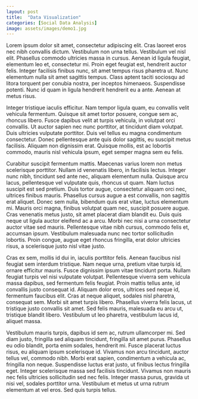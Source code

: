 ```yaml
---
layout: post
title:  "Data Visualization"
categories: [Social Data Analysis]
image: assets/images/demo1.jpg
---
```

Lorem ipsum dolor sit amet, consectetur adipiscing elit. Cras laoreet eros nec nibh convallis dictum. Vestibulum non urna tellus. Vestibulum vel nisl elit. Phasellus commodo ultricies massa in cursus. Aenean id ligula feugiat, elementum leo et, consectetur mi. Proin eget feugiat est, hendrerit auctor felis. Integer facilisis finibus nunc, sit amet tempus risus pharetra ut. Nunc elementum nulla sit amet sagittis tempus. Class aptent taciti sociosqu ad litora torquent per conubia nostra, per inceptos himenaeos. Suspendisse potenti. Nunc id quam in ligula hendrerit hendrerit eu a ante. Aenean at metus risus.

Integer tristique iaculis efficitur. Nam tempor ligula quam, eu convallis velit vehicula fermentum. Quisque sit amet tortor posuere, congue sem ac, rhoncus libero. Fusce dapibus velit at turpis vehicula, in volutpat orci convallis. Ut auctor sapien nec nunc porttitor, at tincidunt diam volutpat. Duis ultricies vulputate porttitor. Duis vel tellus eu magna condimentum consectetur. Donec pellentesque ante quis dolor sagittis, eu suscipit metus facilisis. Aliquam non dignissim erat. Quisque mollis, est ac lobortis commodo, mauris nisl vehicula ipsum, eget semper magna sem eu felis.

Curabitur suscipit fermentum mattis. Maecenas varius lorem non metus scelerisque porttitor. Nullam id venenatis libero, in facilisis lectus. Integer nunc nibh, tincidunt sed ante nec, aliquam elementum nulla. Quisque arcu lacus, pellentesque vel vulputate quis, rhoncus ut quam. Nam luctus suscipit est sed pretium. Duis tortor augue, consectetur aliquam orci nec, ultrices finibus mauris. Phasellus cursus augue a est convallis, non sagittis erat aliquet. Donec sem nulla, bibendum quis erat vitae, luctus elementum mi. Mauris orci magna, finibus volutpat quam nec, suscipit posuere augue. Cras venenatis metus justo, sit amet placerat diam blandit eu. Duis quis neque ut ligula auctor eleifend ac a arcu. Morbi nec nisi a urna consectetur auctor vitae sed mauris. Pellentesque vitae nibh cursus, commodo felis et, accumsan ipsum. Vestibulum malesuada nunc nec tortor sollicitudin lobortis. Proin congue, augue eget rhoncus fringilla, erat dolor ultricies risus, a scelerisque justo nisl vitae justo.

Cras ex sem, mollis id dui in, iaculis porttitor felis. Aenean faucibus nisl feugiat sem interdum tristique. Nam neque urna, pretium vitae turpis id, ornare efficitur mauris. Fusce dignissim ipsum vitae tincidunt porta. Nullam feugiat turpis vel nisi vulputate volutpat. Pellentesque viverra sem vehicula massa dapibus, sed fermentum felis feugiat. Proin mattis tellus ante, id convallis justo consequat id. Aliquam dolor eros, ultrices sed neque id, fermentum faucibus elit. Cras at neque aliquet, sodales nisl pharetra, consequat sem. Morbi sit amet turpis libero. Phasellus viverra felis lacus, ut tristique justo convallis sit amet. Sed felis mauris, malesuada eu arcu ut, tristique blandit libero. Vestibulum ut leo pharetra, vestibulum lacus id, aliquet massa.

Vestibulum mauris turpis, dapibus id sem ac, rutrum ullamcorper mi. Sed diam justo, fringilla sed aliquam tincidunt, fringilla sit amet purus. Phasellus eu odio blandit, porta enim sodales, hendrerit mi. Fusce placerat luctus risus, eu aliquam ipsum scelerisque id. Vivamus non arcu tincidunt, auctor tellus vel, commodo nibh. Morbi erat sapien, condimentum a vehicula ac, fringilla non neque. Suspendisse luctus erat justo, ut finibus lectus fringilla eget. Integer scelerisque massa sed facilisis tincidunt. Vivamus non mauris nec felis ultricies sollicitudin sed nec felis. Integer massa purus, gravida ut nisi vel, sodales porttitor urna. Vestibulum et metus ut urna rutrum elementum at vel eros. Sed quis turpis tellus.
